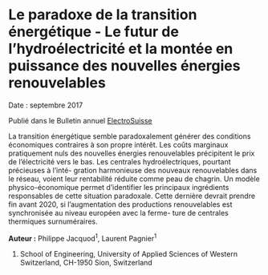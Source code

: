 # Le paradoxe de la transition énergétique - Le futur de l’hydroélectricité et la montée en puissance des nouvelles énergies renouvelables

Date : septembre 2017

Publié dans le Bulletin annuel [ElectroSuisse](https://bulletin.ch/de/news-detail/le-paradoxe-de-la-transition-energetique.html)


La transition énergétique semble paradoxalement générer des conditions économiques contraires à son propre intérêt. Les coûts marginaux pratiquement nuls des nouvelles énergies renouvelables précipitent le prix de l’électricité vers le bas. Les centrales hydroélectriques, pourtant précieuses à l’inté- gration harmonieuse des nouveaux renouvelables dans le réseau, voient leur rentabilité réduite comme peau de chagrin. Un modèle physico-économique permet d’identifier les principaux ingrédients responsables de cette situation paradoxale. Cette dernière devrait prendre fin avant 2020, si l’augmentation des productions renouvelables est synchronisée au niveau européen avec la ferme- ture de centrales thermiques surnuméraires.



**Auteur :** Philippe Jacquod<sup>1</sup>, Laurent Pagnier<sup>1</sup>
1) School of Engineering, University of Applied Sciences of Western Switzerland, CH-1950 Sion, Switzerland
